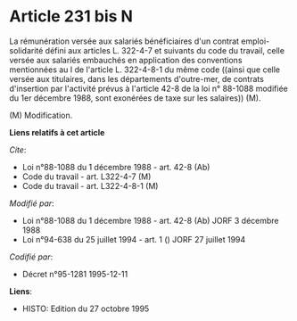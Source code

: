 # Article 231 bis N

La rémunération versée aux salariés bénéficiaires d'un contrat emploi-solidarité défini aux articles L. 322-4-7 et suivants
du code du travail, celle versée aux salariés embauchés en application des conventions mentionnées au I de l'article L.
322-4-8-1 du même code ((ainsi que celle versée aux titulaires, dans les départements d'outre-mer, de contrats d'insertion
par l'activité prévus à l'article 42-8 de la loi n° 88-1088 modifiée du 1er décembre 1988, sont exonérées de taxe sur les
salaires)) (M).

(M) Modification.

**Liens relatifs à cet article**

_Cite_:

  - Loi n°88-1088 du 1 décembre 1988 - art. 42-8 (Ab)
  - Code du travail - art. L322-4-7 (M)
  - Code du travail - art. L322-4-8-1 (M)

_Modifié par_:

  - Loi n°88-1088 du 1 décembre 1988 - art. 42-8 (Ab) JORF 3 décembre 1988
  - Loi n°94-638 du 25 juillet 1994 - art. 1 () JORF 27 juillet  1994

_Codifié par_:

  - Décret n°95-1281 1995-12-11

**Liens**:

  - HISTO: Edition du 27 octobre 1995
